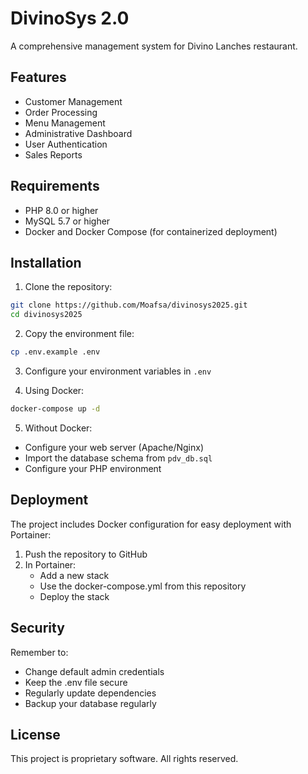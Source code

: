 # DivinoSys 2.0

A comprehensive management system for Divino Lanches restaurant.

## Features

- Customer Management
- Order Processing
- Menu Management
- Administrative Dashboard
- User Authentication
- Sales Reports

## Requirements

- PHP 8.0 or higher
- MySQL 5.7 or higher
- Docker and Docker Compose (for containerized deployment)

## Installation

1. Clone the repository:
```bash
git clone https://github.com/Moafsa/divinosys2025.git
cd divinosys2025
```

2. Copy the environment file:
```bash
cp .env.example .env
```

3. Configure your environment variables in `.env`

4. Using Docker:
```bash
docker-compose up -d
```

5. Without Docker:
- Configure your web server (Apache/Nginx)
- Import the database schema from `pdv_db.sql`
- Configure your PHP environment

## Deployment

The project includes Docker configuration for easy deployment with Portainer:

1. Push the repository to GitHub
2. In Portainer:
   - Add a new stack
   - Use the docker-compose.yml from this repository
   - Deploy the stack

## Security

Remember to:
- Change default admin credentials
- Keep the .env file secure
- Regularly update dependencies
- Backup your database regularly

## License

This project is proprietary software. All rights reserved. 